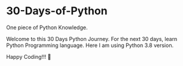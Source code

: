 # 30-Days-of-Python
One piece of Python Knowledge.

Welcome to this 30 Days Python Journey. For the next 30 days, learn Python Programming language. Here I am using Python 3.8 version. 

Happy Coding!!! 
